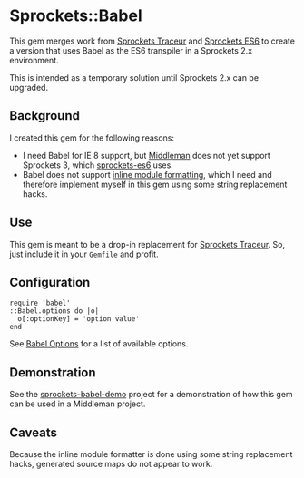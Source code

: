 # Sprockets::Babel

This gem merges work from [Sprockets Traceur](https://github.com/gunpowderlabs/sprockets-traceur)
and [Sprockets ES6](https://github.com/josh/sprockets-es6) to create a version that uses Babel as
the ES6 transpiler in a Sprockets 2.x environment.

This is intended as a temporary solution until Sprockets 2.x can be upgraded.

## Background

I created this gem for the following reasons:

* I need Babel for IE 8 support, but
  [Middleman](https://github.com/middleman/middleman-sprockets/issues/77)
  does not yet support Sprockets 3, which [sprockets-es6](https://github.com/josh/sprockets-es6)
  uses.
* Babel does not support [inline module formatting](https://github.com/babel/babel/issues/495),
  which I need and therefore implement myself in this gem using some string replacement hacks.

## Use

This gem is meant to be a drop-in replacement for
[Sprockets Traceur](https://github.com/gunpowderlabs/sprockets-traceur). So, just include it in your
`Gemfile` and profit.

## Configuration

```
require 'babel'
::Babel.options do |o|
  o[:optionKey] = 'option value'
end
```

See [Babel Options](https://babeljs.io/docs/usage/options/) for a list of available options.

## Demonstration

See the [sprockets-babel-demo](https://github.com/70mainstreet/sprockets-babel-demo) project for a
demonstration of how this gem can be used in a Middleman project.

## Caveats

Because the inline module formatter is done using some string replacement hacks, generated source
maps do not appear to work.
